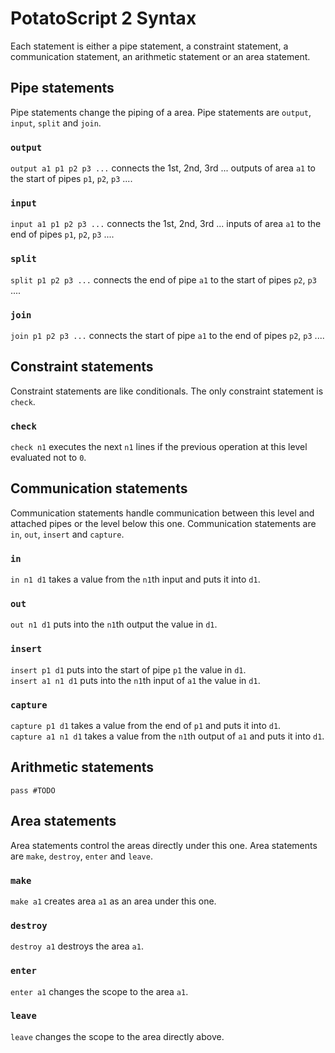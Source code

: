 # PotatoScript 2 Syntax
Each statement is either a pipe statement, a constraint statement, a communication statement, an arithmetic statement or an area statement.
## Pipe statements
Pipe statements change the piping of a area.  Pipe statements are `output`, `input`, `split` and `join`.
### `output`
`output a1 p1 p2 p3 ...` connects the 1st, 2nd, 3rd ... outputs of area `a1` to the start of pipes `p1`, `p2`, `p3` ....
### `input`
`input a1 p1 p2 p3 ...` connects the 1st, 2nd, 3rd ... inputs of area `a1` to the end of pipes `p1`, `p2`, `p3` ....
### `split`
`split p1 p2 p3 ...` connects the end of pipe `a1` to the start of pipes `p2`, `p3` ....
### `join`
`join p1 p2 p3 ...` connects the start of pipe `a1` to the end of pipes `p2`, `p3` ....
## Constraint statements
Constraint statements are like conditionals.  The only constraint statement is `check`.
### `check`
`check n1` executes the next `n1` lines if the previous operation at this level evaluated not to `0`.
## Communication statements
Communication statements handle communication between this level and attached pipes or the level below this one. Communication statements are `in`, `out`, `insert` and `capture`.
### `in`
`in n1 d1` takes a value from the `n1`th input and puts it into `d1`.
### `out`
`out n1 d1` puts into the `n1`th output the value in `d1`.
### `insert`
`insert p1 d1` puts into the start of pipe `p1` the value in `d1`.  
`insert a1 n1 d1` puts into the `n1`th input of `a1` the value in `d1`.
### `capture`
`capture p1 d1` takes a value from the end of `p1` and puts it into `d1`.  
`capture a1 n1 d1` takes a value from the `n1`th output of `a1` and puts it into `d1`.
## Arithmetic statements
`pass #TODO`
## Area statements
Area statements control the areas directly under this one.  Area statements are `make`, `destroy`, `enter` and `leave`.
### `make`
`make a1` creates area `a1` as an area under this one.
### `destroy`
`destroy a1` destroys the area `a1`.
### `enter`
`enter a1` changes the scope to the area `a1`.
### `leave`
`leave` changes the scope to the area directly above.
